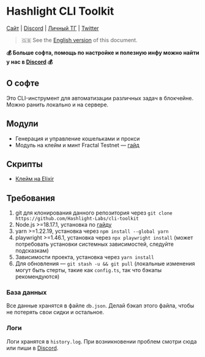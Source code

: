 # Hashlight CLI Toolkit
[Сайт](https://hashlight.xyz/) | [Discord](https://discord.gg/tKbHweDkeY) | [Личный ТГ](https://teletype.in/@hashlight) | [Twitter](https://x.com/hashlight) 

> 🇬🇧 See the [English version](/README.en.md) of this document.

**💰 Больше софта, помощь по настройке и полезную инфу можно найти у нас в [Discord](https://discord.gg/tKbHweDkeY) 💰**

## О софте
Это CLI-инструмент для автоматизации различных задач в блокчейне. Можно ранить локально и на сервере.

## Модули
- Генерация и управление кошельками и прокси
- Модуль на клейм и минт Fractal Testnet — [гайд](/guides/fractal.ru.md)

## Скрипты
- [Клейм на Elixir](/src/scripts/elixirClaim.ts)  

## Требования
1. git для клонирования данного репозитория через `git clone https://github.com/Hashlight-Labs/cli-toolkit`
2. Node.js >=18.17.1, установка по [гайду](https://nodejs.org/en/download/package-manager)
3. yarn >=1.22.19, установка через `npm install --global yarn`
4. playwright >=1.46.1, установка через `npx playwright install` (может потребовать установки системных зависимостей, следуйте подсказкам)
5. Зависимости проекта, установка через `yarn install`
6. Для обновления — `git stash -u && git pull` (локальные изменения могут быть стерты, такие как `config.ts`, так что бэкапы рекомендуются) 

### База данных
Все данные хранятся в файле `db.json`. Делай бэкап этого файла, чтобы не потерять свои сидки и остальное.

### Логи
Логи хранятся в `history.log`. При возникновении проблем смотри сюда или пиши в [Discord](https://discord.gg/tKbHweDkeY).